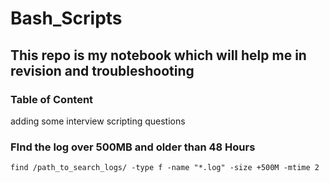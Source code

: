 # Bash_Scripts
## This repo is my notebook which will help me in revision and troubleshooting

### Table of Content

adding some interview scripting questions

### FInd the log over 500MB and older than 48 Hours
`find /path_to_search_logs/ -type f -name "*.log" -size +500M -mtime 2`

